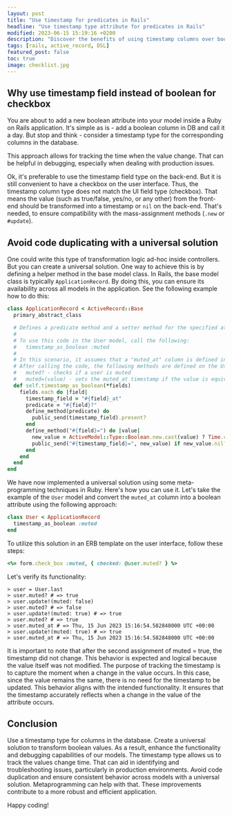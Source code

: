 ```yaml
---
layout: post
title: "Use timestamp for predicates in Rails"
headline: "Use timestamp type attribute for predicates in Rails"
modified: 2023-06-15 15:19:16 +0200
description: "Discover the benefits of using timestamp columns over boolean fields in Ruby on Rails and learn a helpful technique for utilizing timestamp columns defined in a Rails application model as predicates."
tags: [rails, active_record, DSL]
featured_post: false
toc: true
image: checklist.jpg
---
```


## Why use timestamp field instead of boolean for checkbox

You are about to add a new boolean attribute into your model inside a Ruby on Rails application. It's simple as is - add a boolean column in DB and call it a day. But stop and think - consider a timestamp type for the corresponding columns in the database.

This approach allows for tracking the time when the value change. That can be helpful in debugging, especially when dealing with production issues.

Ok, it's preferable to use the timestamp field type on the back-end. But it is still convenient to have a checkbox on the user interface. Thus, the timestamp column type does not match the UI field type (checkbox). That means the value (such as true/false, yes/no, or any other) from the front-end should be transformed into a timestamp or `nil` on the back-end. That's needed, to ensure compatibility with the mass-assignment methods (`.new` or `#update`).

## Avoid code duplicating with a universal solution

One could write this type of transformation logic ad-hoc inside controllers. But you can create a universal solution. One way to achieve this is by defining a helper method in the base model class. In Rails, the base model class is typically `ApplicationRecord`. By doing this, you can ensure its availability across all models in the application. See the following example how to do this:

```ruby
class ApplicationRecord < ActiveRecord::Base
  primary_abstract_class

  # Defines a predicate method and a setter method for the specified attributes.
  #
  # To use this code in the User model, call the following:
  #   timestamp_as_boolean :muted
  #
  # In this scenario, it assumes that a "muted_at" column is defined in the table.
  # After calling the code, the following methods are defined on the User model:
  #   muted? - checks if a user is muted
  #   muted=(value) - sets the muted_at timestamp if the value is equivalent to boolean "true"
  def self.timestamp_as_boolean(*fields)
    fields.each do |field|
      timestamp_field = "#{field}_at"
      predicate = "#{field}?"
      define_method(predicate) do
        public_send(timestamp_field).present?
      end
      define_method("#{field}=") do |value|
        new_value = ActiveModel::Type::Boolean.new.cast(value) ? Time.current : nil
        public_send("#{timestamp_field}=", new_value) if new_value.nil? || !public_send(predicate)
      end
    end
  end
end
```

We have now implemented a universal solution using some meta-programming techniques in Ruby. Here's how you can use it. Let's take the example of the `User` model and convert the `muted_at` column into a boolean attribute using the following approach:

```ruby
class User < ApplicationRecord
  timestamp_as_boolean :muted
end
```

To utilize this solution in an ERB template on the user interface, follow these steps:

```ruby
<%= form.check_box :muted, { checked: @user.muted? } %>
```

Let's verify its functionality:

```
> user = User.last
> user.muted? # => true
> user.update!(muted: false)
> user.muted? # => false
> user.update!(muted: true) # => true
> user.muted? # => true
> user.muted_at # => Thu, 15 Jun 2023 15:16:54.582848000 UTC +00:00
> user.update!(muted: true) # => true
> user.muted_at # => Thu, 15 Jun 2023 15:16:54.582848000 UTC +00:00
```

It is important to note that after the second assignment of muted = true, the timestamp did not change. This behavior is expected and logical because the value itself was not modified. The purpose of tracking the timestamp is to capture the moment when a change in the value occurs. In this case, since the value remains the same, there is no need for the timestamp to be updated. This behavior aligns with the intended functionality.  It ensures that the timestamp accurately reflects when a change in the value of the attribute occurs.

## Conclusion

Use a timestamp type for columns in the database. Create a universal solution to transform boolean values. As a result, enhance the functionality and debugging capabilities of our models. The timestamp type allows us to track the values change time. That can aid in identifying and troubleshooting issues, particularly in production environments. Avoid code duplication and ensure consistent behavior across models with a universal solution. Metaprogramming can help with that. These improvements contribute to a more robust and efficient application.

Happy coding!
